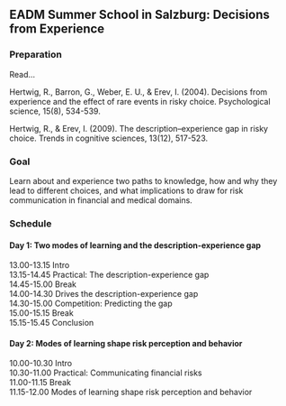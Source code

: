 ## EADM Summer School in Salzburg: Decisions from Experience

### Preparation

Read...

Hertwig, R., Barron, G., Weber, E. U., & Erev, I. (2004). Decisions from experience and the effect of rare events in risky choice. Psychological science, 15(8), 534-539.

Hertwig, R., & Erev, I. (2009). The description–experience gap in risky choice. Trends in cognitive sciences, 13(12), 517-523.

### Goal

Learn about and experience two paths to knowledge, how and why they lead to different choices, and what implications to draw for risk communication in financial and medical domains. 

### Schedule

#### Day 1: Two modes of learning and the description-experience gap

13.00-13.15 Intro<br>
13.15-14.45 Practical: The description-experience gap<br>
14.45-15.00 Break<br>
14.00-14.30 Drives the description-experience gap<br>
14.30-15.00 Competition: Predicting the gap<br>
15.00-15.15 Break<br>
15.15-15.45 Conclusion<br> 

#### Day 2: Modes of learning shape risk perception and behavior

10.00-10.30 Intro<br>
10.30-11.00 Practical: Communicating financial risks<br>
11.00-11.15 Break<br>
11.15-12.00 Modes of learning shape risk perception and behavior<br>
